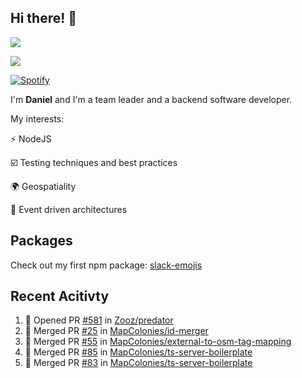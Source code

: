 ## Hi there! 👋
<p>
  <img src="https://i.imgur.com/agb7xe9.png" />
</p>
<p>
  <img src="https://github-readme-stats.vercel.app/api?username=syncush&theme=tokyonight">
</p>

[![Spotify](https://novatorem-rust.vercel.app/api/spotify)](https://open.spotify.com/user/syncush)

I'm **Daniel** and I'm a team leader and a backend software developer.

My interests:

⚡ NodeJS

☑️ Testing techniques and best practices

🌍 Geospatiality

🧠 Event driven architectures

## Packages
Check out my first npm package: [slack-emojis](https://www.npmjs.com/package/slack-emojis)

## Recent Acitivty
<!--START_SECTION:activity-->
1. 💪 Opened PR [#581](https://github.com/Zooz/predator/pull/581) in [Zooz/predator](https://github.com/Zooz/predator)
2. 🎉 Merged PR [#25](https://github.com/MapColonies/id-merger/pull/25) in [MapColonies/id-merger](https://github.com/MapColonies/id-merger)
3. 🎉 Merged PR [#55](https://github.com/MapColonies/external-to-osm-tag-mapping/pull/55) in [MapColonies/external-to-osm-tag-mapping](https://github.com/MapColonies/external-to-osm-tag-mapping)
4. 🎉 Merged PR [#85](https://github.com/MapColonies/ts-server-boilerplate/pull/85) in [MapColonies/ts-server-boilerplate](https://github.com/MapColonies/ts-server-boilerplate)
5. 🎉 Merged PR [#83](https://github.com/MapColonies/ts-server-boilerplate/pull/83) in [MapColonies/ts-server-boilerplate](https://github.com/MapColonies/ts-server-boilerplate)
<!--END_SECTION:activity-->
